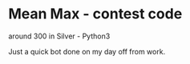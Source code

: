 # Mean Max - contest code #

around 300 in Silver - Python3

Just a quick bot done on my day off from work.